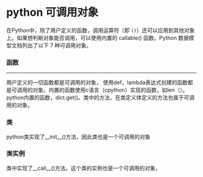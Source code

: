 # python 可调用对象
在Python中，除了用户定义的函数，调用运算符（即 `()`）还可以应用到其他对象上。如果想判断对象能否调用，可以使用内置的 callable() 函数。Python 数据模型文档列出了以下 7 种可调用对象。
### 函数
---
用户定义的一切函数都是可调用的对象， 使用def，lambda表达式创建的函数都是可调用的对象。内置的函数使用c语言（cpython）实现的函数，如len（）。python内置的函数，dict.get()。类中的方法，在类定义体定义的方法也属于可调用的对象。

### 类
python类实现了__init__()方法，因此类也是一个可调用的对象

### 类实例
类中实现了__call__()方法。这个类的实例也是一个可调用的对象，

<!--stackedit_data:
eyJoaXN0b3J5IjpbLTM4NjA4MjE2NCw4Njk2MTA5MTAsMTE4Nz
A5Mzg5NV19
-->